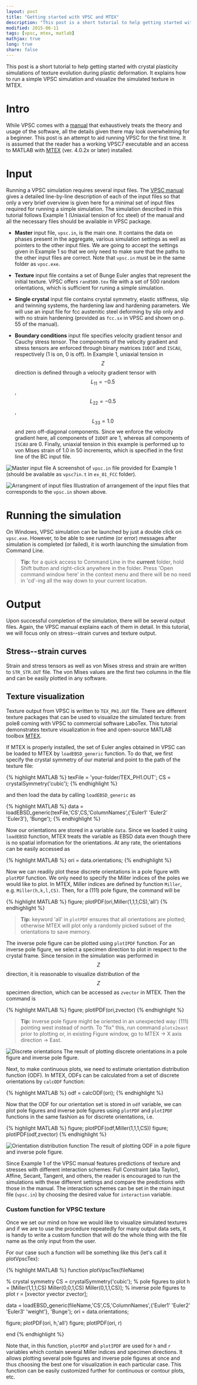```yaml
---
layout: post
title: "Getting started with VPSC and MTEX"
description: "This post is a short tutorial to help getting started with crystal plasticity simulations of texture evolution during plastic deformation. It explains how to run a simple VPSC simulation and visualize the simulated texture in MTEX."
modified: 2015-06-11
tags: [vpsc, mtex, matlab]
mathjax: true
long: true
share: false
---
```


This post is a short tutorial to help getting started with crystal plasticity simulations of texture evolution during plastic deformation. It explains how to run a simple VPSC simulation and visualize the simulated texture in MTEX.

# Intro

While VPSC comes with a [manual](http://public.lanl.gov/lebenso/VPSC7c_manual.pdf) that exhaustively treats the theory and usage of the software, all the details given there may look overwhelming for a beginner. This post is an attempt to aid running VPSC for the first time. It is assumed that the reader has a working VPSC7 executable and an access to MATLAB with [MTEX](http://mtex-toolbox.github.io/) (ver. 4.0.2x or later) installed.

# Input

Running a VPSC simulation requires several input files. The [VPSC manual](http://public.lanl.gov/lebenso/VPSC7c_manual.pdf) gives a detailed line-by-line description of each of the input files so that only a very brief overview is given here for a minimal set of input files required for running a simple simulation. The simulation described in this tutorial follows Example 1 (Uniaxial tension of fcc steel) of the manual and all the necessary files should be available in VPSC package.

- **Master** input file, `vpsc.in`, is the main one. It contains the data on phases present in the aggregate, various simulation settings as well as pointers to the other input files. We are going to accept the settings given in Example 1 so that we only need to make sure that the paths to the other input files are correct. Note that `vpsc.in` must be in the same folder as `vpsc.exe`.

- **Texture** input file contains a set of Bunge Euler angles that represent the initial texture. VPSC offers `rand500.tex` file with a set of 500 random orientations, which is sufficient for runing a simple simulation.

- **Single crystal** input file contains crystal symmetry, elastic stiffness, slip and twinning systems, the hardening law and hardening parameters. We will use an input file for fcc austenitic steel deforming by slip only and with no strain hardening (provided as `fcc.sx` in VPSC and shown on p. 55 of the manual).

- **Boundary conditions** input file specifies velocity gradient tensor and Cauchy stress tensor. The components of the velocity gradient and stress tensors are enforced through binary matrices `IUDOT` and `ISCAU`, respectively (1 is on, 0 is off). In Example 1, uniaxial tension in $$Z$$ direction is defined through a velocity gradient tensor with $$L_{11} = -0.5$$, $$L_{22} = -0.5$$, $$L_{33} = 1.0$$ and zero off-diagonal components. Since we enforce the velocity gradient here, all components of `IUDOT` are 1, whereas all components of `ISCAU` are 0. Finally, uniaxial tension in this example is performed up to von Mises strain of 1.0 in 50 increments, which is specified in the first line of the BC input file.

![Master input file](https://farm1.staticflickr.com/319/19405629650_79f685b257_o_d.png)
A screenshot of `vpsc.in` file provided for Example 1 (should be available as `vpsc7in.t` in `ex_01_FCC` folder).

![Arrangment of input files](https://farm1.staticflickr.com/264/18971038634_5cbcb514ef_o_d.png)
Illustration of arrangement of the input files that corresponds to the `vpsc.in` shown above.

# Running the simulation

On Windows, VPSC simulation can be launched by just a double click on `vpsc.exe`. However, to be able to see runtime (or error) messages after simulation is completed (or failed), it is worth launching the simulation from Command Line.

> **Tip:** for a quick access to Command Line in the **current** folder, hold Shift button and right-click anywhere in the folder. Press 'Open command window here' in the context menu and there will be no need in 'cd'-ing all the way down to your current location.

# Output

Upon successful completion of the simulation, there will be several output files. Again, the VPSC manual explains each of them in detail. In this tutorial, we will focus only on stress--strain curves and texture output.

## Stress--strain curves

Strain and stress tensors as well as von Mises stress and strain are written to `STR_STR.OUT` file. The von Mises values are the first two columns in the file and can be easily plotted in any software.

## Texture visualization

Texture output from VPSC is written to `TEX_PH1.OUT` file. There are different texture packages that can be used to visualize the simulated texture: from pole8 coming with VPSC to commercial software LaboTex.
This tutorial demonstrates texture visualization in free and open-source MATLAB toolbox [MTEX](http://mtex-toolbox.github.io/).

If MTEX is properly installed, the set of Euler angles obtained in VPSC can be loaded to MTEX by `loadEBSD_generic` function. To do that, we first specify the crystal symmetry of our material and point to the path of the texture file:

{% highlight MATLAB %}
texFile = 'your-folder/TEX_PH1.OUT';
CS = crystalSymmetry('cubic');
{% endhighlight %}

and then load the data by calling `loadEBSD_generic` as

{% highlight MATLAB %}
data = loadEBSD_generic(texFile,'CS',CS,'ColumnNames',{'Euler1' 'Euler2' 'Euler3'}, 'Bunge');
{% endhighlight %}

Now our orientations are stored in a variable `data`. Since we loaded it using `loadEBSD` function, MTEX treats the variable as EBSD data even though there is no spatial information for the orientations. At any rate, the orientations can be easily accessed as

{% highlight MATLAB %}
ori = data.orientations;
{% endhighlight %}

Now we can readily plot these discrete orientations in a pole figure with `plotPDF` function. We only need to specify the Miller indices of the poles we would like to plot. In MTEX, Miller indices are defined by function `Miller`, e.g. `Miller(h,k,l,CS)`. Then, for a (111) pole figure, the command will be

{% highlight MATLAB %}
figure; plotPDF(ori,Miller(1,1,1,CS),'all')
{% endhighlight %}

> **Tip:** keyword 'all' in `plotPDF` ensures that all orientations are plotted; otherwise MTEX will plot only a randomly picked subset of the orientations to save memory.

The inverse pole figure can be plotted using `plotIPDF` function. For an inverse pole figure, we select a specimen direction to plot in respect to the crystal frame. Since tension in the simulation was performed in $$Z$$ direction, it is reasonable to visualize distribution of the $$Z$$ specimen direction, which can be accessed as `zvector` in MTEX. Then the command is

{% highlight MATLAB %}
figure; plotIPDF(ori,zvector)
{% endhighlight %}

> **Tip:** inverse pole figure might be oriented in an unexpected way: (111) pointing west instead of north. To "fix" this, run command `plotx2east` prior to plotting or, in existing Figure window, go to MTEX -> X axis direction -> East.

![Discrete orientations](https://farm4.staticflickr.com/3831/19586693292_1d52d6bcf4_o_d.png)
The result of plotting discrete orientations in a pole figure and inverse pole figure.

Next, to make continuous plots, we need to estimate orientation distribution function (ODF). In MTEX, ODFs can be calculated from a set of discrete orientations by `calcODF` function:

{% highlight MATLAB %}
odf = calcODF(ori);
{% endhighlight %}

Now that the ODF for our orientation set is stored in `odf` variable, we can plot pole figures and inverse pole figures using `plotPDF` and `plotIPDF` functions in the same fashion as for discrete orientations, i.e.

{% highlight MATLAB %}
figure; plotPDF(odf,Miller(1,1,1,CS))
figure; plotIPDF(odf,zvector)
{% endhighlight %}

![Orientation distribution function](https://farm4.staticflickr.com/3678/19405629990_3c57394a4b_o_d.png)
The result of plotting ODF in a pole figure and inverse pole figure.

Since Example 1 of the VPSC manual features predictions of texture and stresses with different interaction schemes: Full Constraint (aka Taylor), Affine, Secant, Tangent, and others, the reader is encouraged to run the simulations with these different settings and compare the predictions with those in the manual. The interaction schemes can be set in the main input file (`vpsc.in`) by choosing the desired value for `interaction` variable.

### Custom function for VPSC texture

Once we set our mind on how we would like to visualize simulated textures and if we are to use the procedure repeatedly for many output data sets, it is handy to write a custom function that will do the whole thing with the file name as the only input from the user.

For our case such a function will be something like this (let's call it plotVpscTex):

{% highlight MATLAB %}
function plotVpscTex(fileName)

% crystal symmetry
CS = crystalSymmetry('cubic');
% pole figures to plot
h = [Miller(1,1,1,CS) Miller(0,0,1,CS) Miller(0,1,1,CS)];
% inverse pole figures to plot
r = [xvector yvector zvector];

data = loadEBSD_generic(fileName,'CS',CS,'ColumnNames',{'Euler1' 'Euler2' 'Euler3' 'weight'}, 'Bunge');
ori = data.orientations;

figure; plotPDF(ori, h,'all')
figure; plotIPDF(ori, r)

end
{% endhighlight %}

Note that, in this function, `plotPDF` and `plotIPDF` are used for `h` and `r` variables which contain several Miller indices and specimen directions. It allows plotting several pole figures and inverse pole figures at once and thus choosing the best one for visualization in each particular case. This function can be easily customized further for continuous or contour plots, etc.
